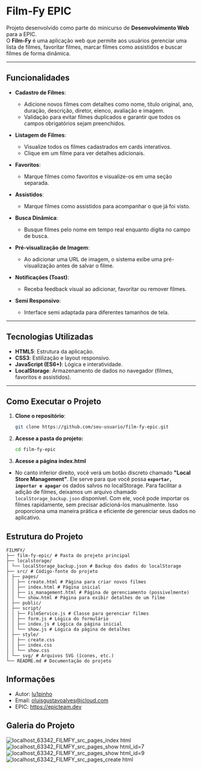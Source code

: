 # Film-Fy EPIC

Projeto desenvolvido como parte do minicurso de **Desenvolvimento Web** para a EPIC. 
<br>O **Film-Fy** é uma aplicação web que permite aos usuários gerenciar uma lista de filmes, favoritar filmes, marcar filmes como assistidos e buscar filmes de forma dinâmica.

---

## Funcionalidades

- **Cadastro de Filmes**:
    - Adicione novos filmes com detalhes como nome, título original, ano, duração, descrição, diretor, elenco, avaliação e imagem.
    - Validação para evitar filmes duplicados e garantir que todos os campos obrigatórios sejam preenchidos.

- **Listagem de Filmes**:
    - Visualize todos os filmes cadastrados em cards interativos.
    - Clique em um filme para ver detalhes adicionais.

- **Favoritos**:
    - Marque filmes como favoritos e visualize-os em uma seção separada.

- **Assistidos**:
    - Marque filmes como assistidos para acompanhar o que já foi visto.

- **Busca Dinâmica**:
    - Busque filmes pelo nome em tempo real enquanto digita no campo de busca.

- **Pré-visualização de Imagem**:
    - Ao adicionar uma URL de imagem, o sistema exibe uma pré-visualização antes de salvar o filme.

- **Notificações (Toast)**:
    - Receba feedback visual ao adicionar, favoritar ou remover filmes.

- **Semi Responsivo**:
    - Interface semi adaptada para diferentes tamanhos de tela.

---

## Tecnologias Utilizadas

- **HTML5**: Estrutura da aplicação.
- **CSS3**: Estilização e layout responsivo.
- **JavaScript (ES6+)**: Lógica e interatividade.
- **LocalStorage**: Armazenamento de dados no navegador (filmes, favoritos e assistidos).

---

## Como Executar o Projeto

1. **Clone o repositório**:
   ```bash
   git clone https://github.com/seu-usuario/film-fy-epic.git

2. **Acesse a pasta do projeto:**
   ```bash
   cd film-fy-epic

3. **Acesse a página index.html**
- No canto inferior direito, você verá um botão discreto chamado **"Local Store Management"**. Ele serve para que você possa **`exportar, importar e apagar`** os dados salvos no localStorage.
  Para facilitar a adição de filmes, deixamos um arquivo chamado `localStorage_backup.json` disponível. Com ele, você pode importar os filmes rapidamente, sem precisar adicioná-los manualmente. Isso proporciona uma maneira prática e eficiente de gerenciar seus dados no aplicativo.

## Estrutura do Projeto
``` text
FILMFY/
├── film-fy-epic/ # Pasta do projeto principal
├── localstorage/
│ └── localStorage_backup.json # Backup dos dados do localStorage
├── src/ # Código-fonte do projeto
│ ├── pages/ 
│ │ ├── create.html # Página para criar novos filmes
│ │ ├── index.html # Página inicial
│ │ ├── is_management.html # Página de gerenciamento (possivelmente)
│ │ └── show.html # Página para exibir detalhes de um filme
│ ├── public/ 
│ ├── script/ 
│ │ ├── FilmService.js # Classe para gerenciar filmes
│ │ ├── form.js # Lógica do formulário
│ │ ├── index.js # Lógica da página inicial
│ │ └── show.js # Lógica da página de detalhes
│ ├── style/ 
│ │ ├── create.css 
│ │ ├── index.css 
│ │ └── show.css
│ └── svg/ # Arquivos SVG (ícones, etc.)
└── README.md # Documentação do projeto
```
## Informações
* Autor: [lu1pinho](https://github.com/lu1pinho)
* Email: oluisgustavoalves@icloud.com
* EPIC: https://epicteam.dev

## Galeria do Projeto
![localhost_63342_FILMFY_src_pages_index html](https://github.com/user-attachments/assets/5270b015-fc3a-45ae-8854-a619f2ab2b4b)
![localhost_63342_FILMFY_src_pages_show html_id=7](https://github.com/user-attachments/assets/39559e34-ffe3-4b06-81ce-7e0a5228de10)
![localhost_63342_FILMFY_src_pages_show html_id=9](https://github.com/user-attachments/assets/6b550ff4-3d58-40a2-a61c-323bebe74e60)
![localhost_63342_FILMFY_src_pages_create html](https://github.com/user-attachments/assets/5182dfd9-0176-4427-aedc-84578efb2669)


